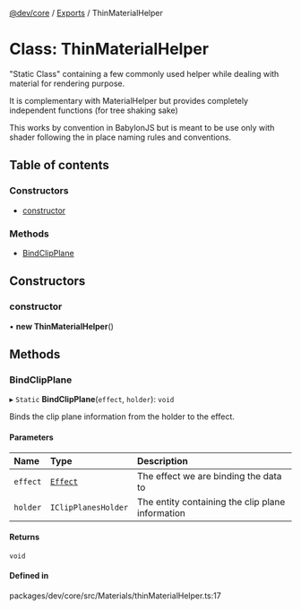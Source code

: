 [@dev/core](../README.md) / [Exports](../modules.md) / ThinMaterialHelper

# Class: ThinMaterialHelper

"Static Class" containing a few commonly used helper while dealing with material for rendering purpose.

It is complementary with MaterialHelper but provides completely independent functions (for tree shaking sake)

This works by convention in BabylonJS but is meant to be use only with shader following the in place naming rules and conventions.

## Table of contents

### Constructors

- [constructor](ThinMaterialHelper.md#constructor)

### Methods

- [BindClipPlane](ThinMaterialHelper.md#bindclipplane)

## Constructors

### constructor

• **new ThinMaterialHelper**()

## Methods

### BindClipPlane

▸ `Static` **BindClipPlane**(`effect`, `holder`): `void`

Binds the clip plane information from the holder to the effect.

#### Parameters

| Name | Type | Description |
| :------ | :------ | :------ |
| `effect` | [`Effect`](Effect.md) | The effect we are binding the data to |
| `holder` | `IClipPlanesHolder` | The entity containing the clip plane information |

#### Returns

`void`

#### Defined in

packages/dev/core/src/Materials/thinMaterialHelper.ts:17
